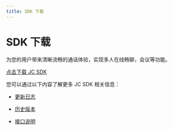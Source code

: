 ```yaml
---
title: SDK 下载
---
```

# SDK 下载

为您的用户带来清晰流畅的通话体验，实现多人在线畅聊，会议等功能。

[点击下载 JC
SDK](https://developer.juphoon.com/portal/cn/downloadsdk/download_sdk.php?filename=JC-SDK-Android-V2_1.tar.gz)

您可以通过以下内容了解更多 JC SDK 相关信息：

- [更新日志](https://developer.juphoon.com/cn/document/V2.1/sdk/log/android.php)

- [历史版本](https://developer.juphoon.com/cn/document/V2.1/sdk/version/android.php)

- [接口说明](https://developer.juphoon.com/portal/reference/V2.1/android/)
